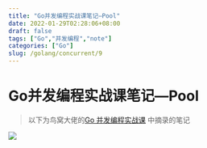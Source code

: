 ```yaml
---
title: "Go并发编程实战课笔记—Pool"
date: 2022-01-29T02:28:06+08:00
draft: false
tags: ["Go","并发编程","note"]
categories: ["Go"]
slug: /golang/concurrent/9
---
```


#  Go并发编程实战课笔记—Pool

> 以下为鸟窝大佬的[Go 并发编程实战课](https://time.geekbang.org/column/intro/100061801) 中摘录的笔记


![](https://img.zhengyua.cn/20210220120213.png)
